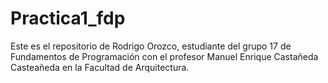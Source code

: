 # Practica1_fdp
Este es el repositorio de Rodrigo Orozco, estudiante del grupo 17 de Fundamentos de Programación con el profesor Manuel Enrique Castañeda Casteañeda en la Facultad de Arquitectura.
